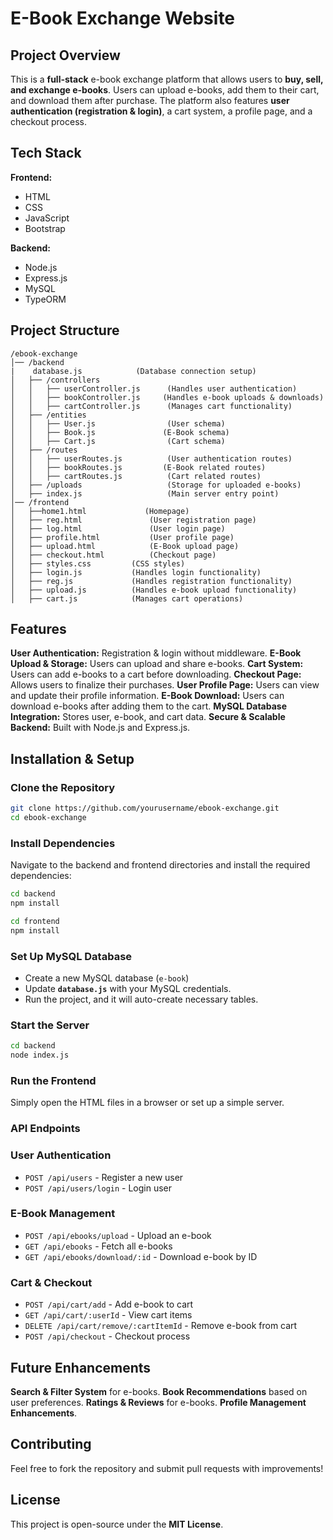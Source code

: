 #  E-Book Exchange Website

## Project Overview
This is a **full-stack** e-book exchange platform that allows users to **buy, sell, and exchange e-books**. Users can upload e-books, add them to their cart, and download them after purchase. The platform also features **user authentication (registration & login)**, a cart system, a profile page, and a checkout process.

## Tech Stack
**Frontend:**
- HTML
- CSS
- JavaScript
- Bootstrap

**Backend:**
- Node.js
- Express.js
- MySQL
- TypeORM

## Project Structure
```
/ebook-exchange
│── /backend
|    database.js            (Database connection setup)
│   ├── /controllers
│   │   ├── userController.js      (Handles user authentication)
│   │   ├── bookController.js     (Handles e-book uploads & downloads)
│   │   ├── cartController.js      (Manages cart functionality)
│   ├── /entities
│   │   ├── User.js                (User schema)
│   │   ├── Book.js               (E-Book schema)
│   │   ├── Cart.js                (Cart schema)
│   ├── /routes
│   │   ├── userRoutes.js          (User authentication routes)
│   │   ├── bookRoutes.js         (E-Book related routes)
│   │   ├── cartRoutes.js          (Cart related routes)
│   ├── /uploads                   (Storage for uploaded e-books)
│   ├── index.js                   (Main server entry point)
│── /frontend
│   ├──home1.html             (Homepage)
│   ├── reg.html               (User registration page)
│   ├── log.html               (User login page)
│   ├── profile.html           (User profile page)
│   ├── upload.html            (E-Book upload page)
│   ├── checkout.html          (Checkout page)
│   ├── styles.css         (CSS styles)
│   ├── login.js           (Handles login functionality)
│   ├── reg.js             (Handles registration functionality)
│   ├── upload.js          (Handles e-book upload functionality)
│   ├── cart.js            (Manages cart operations)
```

## Features
**User Authentication:** Registration & login without middleware.
**E-Book Upload & Storage:** Users can upload and share e-books.
**Cart System:** Users can add e-books to a cart before downloading.
**Checkout Page:** Allows users to finalize their purchases.
**User Profile Page:** Users can view and update their profile information.
**E-Book Download:** Users can download e-books after adding them to the cart.
**MySQL Database Integration:** Stores user, e-book, and cart data.
**Secure & Scalable Backend:** Built with Node.js and Express.js.

## Installation & Setup
### Clone the Repository
```sh
git clone https://github.com/yourusername/ebook-exchange.git
cd ebook-exchange
```

### Install Dependencies
Navigate to the backend and frontend directories and install the required dependencies:
```sh
cd backend
npm install
```

```sh
cd frontend
npm install
```

### Set Up MySQL Database
- Create a new MySQL database (`e-book`)
- Update **`database.js`** with your MySQL credentials.
- Run the project, and it will auto-create necessary tables.

### Start the Server
```sh
cd backend
node index.js
```

### Run the Frontend
Simply open the HTML files in a browser or set up a simple server.

### API Endpoints
### User Authentication
- `POST /api/users` - Register a new user
- `POST /api/users/login` - Login user

### E-Book Management
- `POST /api/ebooks/upload` - Upload an e-book
- `GET /api/ebooks` - Fetch all e-books
- `GET /api/ebooks/download/:id` - Download e-book by ID

### Cart & Checkout
- `POST /api/cart/add` - Add e-book to cart
- `GET /api/cart/:userId` - View cart items
- `DELETE /api/cart/remove/:cartItemId` - Remove e-book from cart
- `POST /api/checkout` - Checkout process

## Future Enhancements
**Search & Filter System** for e-books.
**Book Recommendations** based on user preferences.
**Ratings & Reviews** for e-books.
**Profile Management Enhancements**.

## Contributing
Feel free to fork the repository and submit pull requests with improvements!

## License
This project is open-source under the **MIT License**.

